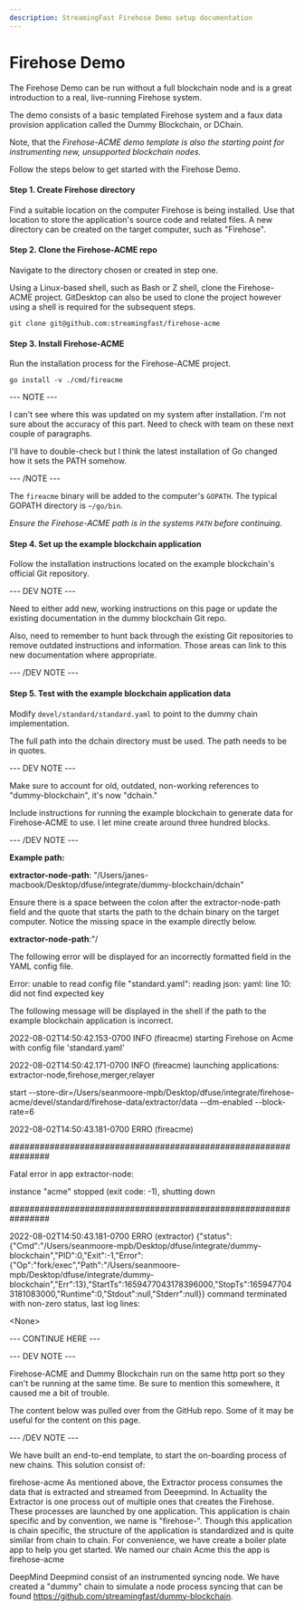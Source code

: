 ```yaml
---
description: StreamingFast Firehose Demo setup documentation
---
```


# Firehose Demo

The Firehose Demo can be run without a full blockchain node and is a great introduction to a real, live-running Firehose system.&#x20;

The demo consists of a basic templated Firehose system and a faux data provision application called the Dummy Blockchain, or DChain.

Note, that the _Firehose-ACME demo template is also the starting point for instrumenting new, unsupported blockchain nodes._

Follow the steps below to get started with the Firehose Demo.

#### Step 1. Create Firehose directory

Find a suitable location on the computer Firehose is being installed. Use that location to store the application's source code and related files. A new directory can be created on the target computer, such as "Firehose".

#### Step 2. Clone the Firehose-ACME repo

Navigate to the directory chosen or created in step one.

Using a Linux-based shell, such as Bash or Z shell, clone the Firehose-ACME project. GitDesktop can also be used to clone the project however using a shell is required for the subsequent steps.

```
git clone git@github.com:streamingfast/firehose-acme
```

#### Step 3. Install Firehose-ACME

Run the installation process for the Firehose-ACME project.

```
go install -v ./cmd/fireacme
```

\--- NOTE ---

I can't see where this was updated on my system after installation. I'm not sure about the accuracy of this part. Need to check with team on these next couple of paragraphs.

I'll have to double-check but I think the latest installation of Go changed how it sets the PATH somehow.

\--- /NOTE ---

The `fireacme` binary will be added to the computer's `GOPATH`. The typical GOPATH directory is `~/go/bin`.&#x20;

_Ensure the Firehose-ACME path is in the systems `PATH` before continuing._

#### Step 4. Set up the example blockchain application

Follow the installation instructions located on the example blockchain's official Git repository.

\--- DEV NOTE ---

Need to either add new, working instructions on this page or update the existing documentation in the dummy blockchain Git repo.

Also, need to remember to hunt back through the existing Git repositories to remove outdated instructions and information. Those areas can link to this new documentation where appropriate.

\--- /DEV NOTE ---

#### Step 5. Test with the example blockchain application data

Modify `devel/standard/standard.yaml` to point to the dummy chain implementation.&#x20;

The full path into the dchain directory must be used. The path needs to be in quotes.

\--- DEV NOTE ---

Make sure to account for old, outdated, non-working references to "dummy-blockchain", it's now "dchain."

Include instructions for running the example blockchain to generate data for Firehose-ACME to use. I let mine create around three hundred blocks.

\--- /DEV NOTE ---

**Example path:**

**extractor-node-path**: "/Users/janes-macbook/Desktop/dfuse/integrate/dummy-blockchain/dchain"

Ensure there is a space between the colon after the extractor-node-path field and the quote that starts the path to the dchain binary on the target computer. Notice the missing space in the example directly below. &#x20;

**extractor-node-path**:"/&#x20;

The following error will be displayed for an incorrectly formatted field in the YAML config file.&#x20;

Error: unable to read config file "standard.yaml": reading json: yaml: line 10: did not find expected key

The following message will be displayed in the shell if the path to the example blockchain application is incorrect.

2022-08-02T14:50:42.153-0700 INFO (fireacme) starting Firehose on Acme with config file 'standard.yaml'

2022-08-02T14:50:42.171-0700 INFO (fireacme) launching applications: extractor-node,firehose,merger,relayer

start --store-dir=/Users/seanmoore-mpb/Desktop/dfuse/integrate/firehose-acme/devel/standard/firehose-data/extractor/data --dm-enabled --block-rate=6

2022-08-02T14:50:43.181-0700 ERRO (fireacme)&#x20;

\################################################################

Fatal error in app extractor-node:

instance "acme" stopped (exit code: -1), shutting down

\################################################################

2022-08-02T14:50:43.181-0700 ERRO (extractor) {"status": {"Cmd":"/Users/seanmoore-mpb/Desktop/dfuse/integrate/dummy-blockchain","PID":0,"Exit":-1,"Error":{"Op":"fork/exec","Path":"/Users/seanmoore-mpb/Desktop/dfuse/integrate/dummy-blockchain","Err":13},"StartTs":1659477043178396000,"StopTs":1659477043181083000,"Runtime":0,"Stdout":null,"Stderr":null\}} command terminated with non-zero status, last log lines:

\<None>

\--- CONTINUE HERE ---

\--- DEV NOTE ---

Firehose-ACME and Dummy Blockchain run on the same http port so they can't be running at the same time. Be sure to mention this somewhere, it caused me a bit of trouble.

The content below was pulled over from the GitHub repo. Some of it may be useful for the content on this page.

\--- /DEV NOTE ---

We have built an end-to-end template, to start the on-boarding process of new chains. This solution consist of:

firehose-acme As mentioned above, the Extractor process consumes the data that is extracted and streamed from Deeepmind. In Actuality the Extractor is one process out of multiple ones that creates the Firehose. These processes are launched by one application. This application is chain specific and by convention, we name is "firehose-". Though this application is chain specific, the structure of the application is standardized and is quite similar from chain to chain. For convenience, we have create a boiler plate app to help you get started. We named our chain Acme this the app is firehose-acme

DeepMind Deepmind consist of an instrumented syncing node. We have created a "dummy" chain to simulate a node process syncing that can be found https://github.com/streamingfast/dummy-blockchain.
